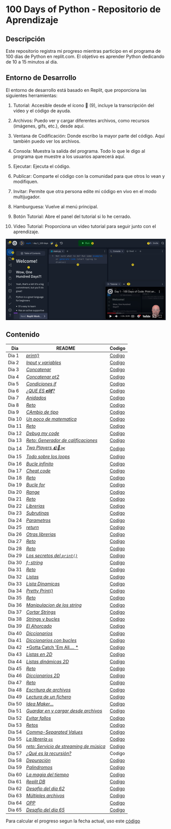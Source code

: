 # 100 Days of Python - Repositorio de Aprendizaje
## Descripción
Este repositorio registra mi progreso mientras participo en el programa de 100 días de Python en replit.com. El objetivo es aprender Python dedicando de 10 a 15 minutos al día.

## Entorno de Desarrollo
El entorno de desarrollo está basado en Replit, que proporciona las siguientes herramientas:

1. Tutorial: Accesible desde el ícono 📖 (9), incluye la transcripción del vídeo y el código de ayuda.

2. Archivos: Puedo ver y cargar diferentes archivos, como recursos (imágenes, gifs, etc.), desde aquí.

3. Ventana de Codificación: Donde escribo la mayor parte del código. Aquí también puedo ver los archivos.

4. Consola: Muestra la salida del programa. Todo lo que le digo al programa que muestre a los usuarios aparecerá aquí.

5. Ejecutar: Ejecuta el código.

6. Publicar: Comparte el código con la comunidad para que otros lo vean y modifiquen.

7. Invitar: Permite que otra persona edite mi código en vivo en el modo multijugador.

8. Hamburguesa: Vuelve al menú principal.

9. Botón Tutorial: Abre el panel del tutorial si lo he cerrado.

10. Video Tutorial: Proporciona un video tutorial para seguir junto con el aprendizaje.

![imagen de referencia](./Images/Entorno-de-aprendizaje.png)


## Contenido
| Dia    |  README    |  Codigo   |
|-------|---------|--------|
| Dia 1 | [*print()*](./Dia-01/README.md) | [Codigo](./Dia-01/main.py) |
| Dia 2 | [*Input y variables*](./Dia-02/README.md) | [Codigo](./Dia-02/main.py) |
| Dia 3 | [*Concatenar*](./Dia-03/README.md) | [Codigo](./Dia-03/main.py) |
| Dia 4 | [*Concatenar pt2*](./Dia-04/README.md) | [Codigo](./Dia-04/main.py) |
| Dia 5 | [*Condiciones if*](./Dia-05/README.md) | [Codigo](./Dia-05/main.py) |
| Dia 6 | [*¿QUE ES **elif**?*](./Dia-06/README.md) | [Codigo](./Dia-06/main.py) |
| Dia 7 | [*Anidados*](./Dia-07/README.md) | [Codigo](./Dia-07/main.py) |
| Dia 8 | [*Reto*](./Dia-08/README.md) | [Codigo](./Dia-08/main.py) |
| Dia 9 | [*CAmbio de tipo*](./Dia-09/README.md) | [Codigo](./Dia-09/main.py) |
| Dia 10 | [*Un poco de matematica*](./Dia-10/README.md) | [Codigo](./Dia-10/main.py) |
| Dia 11 | [*Reto*](./Dia-11/README.md) | [Codigo](./Dia-11/main.py) |
| Dia 12 | [*Debug my code*](./Dia-12/README.md) | [Codigo](./Dia-12/main.py) |
| Dia 13 | [*Reto: Generador de calificaciones*](./Dia-13/README.md) | [Codigo](./Dia-13/main.py) |
| Dia 14 | [*Two Players 🪨📄✂️*](./Dia-14/README.md) | [Codigo](./Dia-14/main.py) |
| Dia 15 | [*Todo sobre los loops*](./Dia-15/README.md) | [Codigo](./Dia-15/main.py) |
| Dia 16 | [*Bucle infinito*](./Dia-16/README.md) | [Codigo](./Dia-16/main.py) |
| Dia 17 | [*Cheat code*](./Dia-17/README.md) | [Codigo](./Dia-17/main.py) |
| Dia 18 | [*Reto*](./Dia-18/README.md) | [Codigo](./Dia-18/main.py) |
| Dia 19 | [*Bucle for*](./Dia-19/README.md) | [Codigo](./Dia-19/main.py) |
| Dia 20 | [*Range*](./Dia-20/README.md) | [Codigo](./Dia-20/main.py) |
| Dia 21 | [*Reto*](./Dia-21/README.md) | [Codigo](./Dia-22/main.py) |
| Dia 22 | [*Librerias*](./Dia-22/README.md) | [Codigo](./Dia-22/main.py) |
| Dia 23 | [*Subrutinas*](./Dia-23/README.md) | [Codigo](./Dia-23/main.py) |
| Dia 24 | [*Parametros*](./Dia-24/README.md) | [Codigo](./Dia-24/main.py) |
| Dia 25 | [*return*](./Dia-25/README.md) | [Codigo](./Dia-25/main.py) |
| Dia 26 | [*Otras librerias*](./Dia-26/README.md) | [Codigo](./Dia-26/main.py) |
| Dia 27 | [*Reto*](./Dia-27/README.md) | [Codigo](./Dia-27/main.py) |
| Dia 28 | [*Reto*](./Dia-28/README.md) | [Codigo](./Dia-28/main.py) |
| Dia 29 | [*Los secretos del `print()`*](./Dia-29/README.md) | [Codigo](./Dia-29/main.py) |
| Dia 30 | [*f-string*](./Dia-30/README.md) | [Codigo](./Dia-30/main.py) |
| Dia 31 | [*Reto*](./Dia-31/README.md) | [Codigo](./Dia-31/main.py) |
| Dia 32 | [*Listas*](./Dia-32/README.md) | [Codigo](./Dia-32/main.py) |
| Dia 33 | [*Lista Dinamicas*](./Dia-33/README.md) | [Codigo](./Dia-33/main.py) |
| Dia 34 | [*Pretty Print()*](./Dia-34/README.md) | [Codigo](./Dia-34/main.py) |
| Dia 35 | [*Reto*](./Dia-35/README.md) | [Codigo](./Dia-35/main.py) |
| Dia 36 | [*Manipulacion de los string*](./Dia-36/README.md) | [Codigo](./Dia-36/main.py) |
| Dia 37 | [*Cortar Strings*](./Dia-37/README.md) | [Codigo](./Dia-37/main.py) |
| Dia 38 | [*Strings y bucles*](./Dia-38/README.md) | [Codigo](./Dia-38/main.py) |
| Dia 39 | [*El Ahorcado*](./Dia-39/README.md) | [Codigo](./Dia-39/main.py) |
| Dia 40 | [*Diccionarios*](./Dia-40/README.md) | [Codigo](./Dia-40/main.py) |
| Dia 41 | [*Diccionarios con bucles*](./Dia-41/README.md) | [Codigo](./Dia-41/main.py) |
| Dia 42 | [*Gotta Catch 'Em All.... *](./Dia-42/README.md) | [Codigo](./Dia-42/main.py) |
| Dia 43 | [*Listas en 2D*](./Dia-43/README.md) | [Codigo](./Dia-43/main.py) |
| Dia 44 | [*Listas dinámicas 2D*](./Dia-44/README.md) | [Codigo](./Dia-44/main.py) |
| Dia 45 | [*Reto*](./Dia-45/README.md) | [Codigo](./Dia-45/main.py) |
| Dia 46 | [*Diccionarios 2D*](./Dia-46/README.md) | [Codigo](./Dia-46/main.py) |
| Dia 47 | [*Reto*](./Dia-47/README.md) | [Codigo](./Dia-47/main.py) |
| Dia 48 | [*Escritura de archivos*](./Dia-48/README.md) | [Codigo](./Dia-48/main.py) |
| Dia 49 | [*Lectura de un fichero*](./Dia-49/README.md) | [Codigo](./Dia-49/main.py) |
| Dia 50 | [*Idea Maker...*](./Dia-50/README.md) | [Codigo](./Dia-50/main.py) |
| Dia 51 | [*Guardar en y cargar desde archivos*](./Dia-51/README.md) | [Codigo](./Dia-51/main.py) |
| Dia 52 | [*Evitar fallos*](./Dia-52/README.md) | [Codigo](./Dia-52/main.py) |
| Dia 53 | [*Retos*](./Dia-53/README.md) | [Codigo](./Dia-53/main.py) |
| Dia 54 | [*Comma-Separated Values*](./Dia-54/README.md) | [Codigo](./Dia-54/main.py) |
| Dia 55 | [*La librería `os`*](./Dia-55/README.md) | [Codigo](./Dia-55/main.py) |
| Dia 56 | [*reto: Servicio de streaming de música*](./Dia-56/README.md) | [Codigo](./Dia-56/main.py) |
| Dia 57 | [*¿Qué es la recursión?*](./Dia-57/README.md) | Codigo|
| Dia 58 | [*Depuración*](./Dia-58/README.md) | [Codigo](./Dia-58/main.py)|
| Dia 59 | [*Palindromos*](./Dia-59/README.md) | [Codigo](./Dia-59/main.py)|
| Dia 60 | [*La magia del tiempo*](./Dia-60/README.md) | [Codigo](./Dia-60/main.py)|
| Dia 61 | [*Replit DB*](./Dia-61/README.md) | [Codigo](./Dia-61/main.py)|
| Dia 62 | [*Desafío del día 62*](./Dia-62/README.md) | [Codigo](./Dia-62/main.py)|
| Dia 63 | [*Múltiples archivos*](./Dia-63/README.md) | [Codigo](./Dia-63/main.py)|
| Dia 64 | [*OPP*](./Dia-64/README.md) | [Codigo](./Dia-64/main.py)|
| Dia 65 | [*Desafío del día 65*](./Dia-65/README.md) | [Codigo](./Dia-65/main.py)|


Para calcular el progreso segun la fecha actual, uso este [código](https://gist.github.com/borgesmj/7271f7d6a02e10024227a468f537c628)
